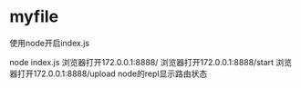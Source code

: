 # myfile
使用node开启index.js

node index.js
浏览器打开172.0.0.1:8888/
浏览器打开172.0.0.1:8888/start
浏览器打开172.0.0.1:8888/upload
node的repl显示路由状态
